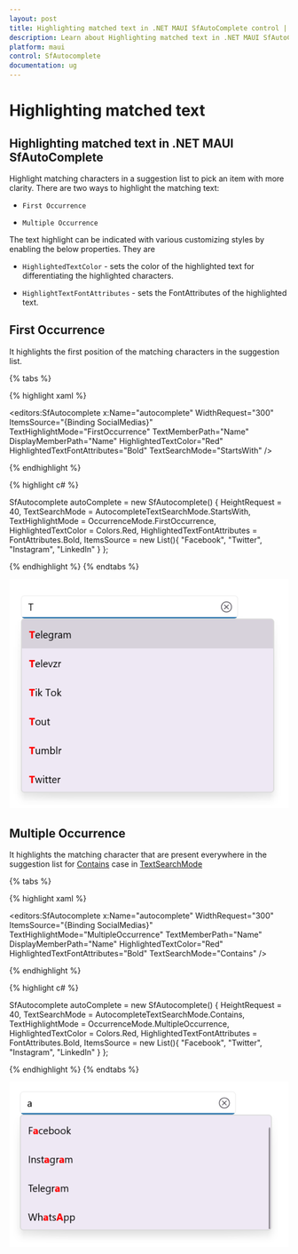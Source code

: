 ```yaml
---
layout: post
title: Highlighting matched text in .NET MAUI SfAutoComplete control | Syncfusion
description: Learn about Highlighting matched text in .NET MAUI SfAutoComplete (SfAutocomplete) control and more details.
platform: maui
control: SfAutocomplete
documentation: ug
---
```


# Highlighting matched text

## Highlighting matched text in .NET MAUI SfAutoComplete

Highlight matching characters in a suggestion list to pick an item with more clarity. There are two ways to highlight the matching text:

*   `First Occurrence`

*   `Multiple Occurrence`

The text highlight can be indicated with various customizing styles by enabling the below properties. They are

*   `HighlightedTextColor` - sets the color of the highlighted text for differentiating the highlighted characters.

*   `HighlightTextFontAttributes` - sets the FontAttributes of the highlighted text.

## First Occurrence
It highlights the first position of the matching characters in the suggestion list.

{% tabs %}

{% highlight xaml %}

 <editors:SfAutocomplete x:Name="autocomplete"
      WidthRequest="300"
      ItemsSource="{Binding SocialMedias}"
      TextHighlightMode="FirstOccurrence"
      TextMemberPath="Name"
      DisplayMemberPath="Name"
      HighlightedTextColor="Red"
      HighlightedTextFontAttributes="Bold"
      TextSearchMode="StartsWith" />

{% endhighlight %}

{% highlight c# %}

SfAutocomplete autoComplete = new SfAutocomplete() 
{
 HeightRequest = 40,
 TextSearchMode = AutocompleteTextSearchMode.StartsWith,
 TextHighlightMode = OccurrenceMode.FirstOccurrence,
 HighlightedTextColor = Colors.Red,
 HighlightedTextFontAttributes = FontAttributes.Bold,
 ItemsSource = new List<string>(){ "Facebook", "Twitter", "Instagram", "LinkedIn" }
};

{% endhighlight %}
{% endtabs %}

![HighlightText Image](images/HighlightingText/firstoccurrence.png)

## Multiple Occurrence

It highlights the matching character that are present everywhere in the suggestion list for [Contains](https://help.syncfusion.com/cr/maui/Syncfusion.Maui.Inputs.AutocompleteTextSearchMode.html#Syncfusion_Maui_Inputs_AutocompleteTextSearchMode_Contains) case in [TextSearchMode](https://help.syncfusion.com/cr/maui/Syncfusion.Maui.Inputs.SfAutocomplete.html#Syncfusion_Maui_Inputs_SfAutocomplete_TextSearchMode)

{% tabs %}

{% highlight xaml %}

 <editors:SfAutocomplete x:Name="autocomplete"
     WidthRequest="300"
     ItemsSource="{Binding SocialMedias}"
     TextHighlightMode="MultipleOccurrence"
     TextMemberPath="Name"
     DisplayMemberPath="Name"
     HighlightedTextColor="Red"
     HighlightedTextFontAttributes="Bold"
     TextSearchMode="Contains" />

{% endhighlight %}

{% highlight c# %}

SfAutocomplete autoComplete = new SfAutocomplete() 
{
 HeightRequest = 40,
 TextSearchMode = AutocompleteTextSearchMode.Contains,
 TextHighlightMode = OccurrenceMode.MultipleOccurrence,
 HighlightedTextColor = Colors.Red,
 HighlightedTextFontAttributes = FontAttributes.Bold,
 ItemsSource = new List<string>(){ "Facebook", "Twitter", "Instagram", "LinkedIn" }
};

{% endhighlight %}
{% endtabs %}

![HighlightText Image](images/HighlightingText/multipleoccurrence.png)